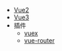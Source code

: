 - [Vue2](zh-cn/vue/)
- [Vue3](zh-cn/vue/vue3.md)
- 插件
  - [vuex](zh-cn/vue/vuex.md)
  - [vue-router](zh-cn/vue/vue-router.md)
